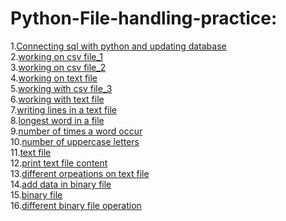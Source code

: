 # Python-File-handling-practice:
1.[Connecting sql with python and updating database](https://github.com/Saiyam-3005/Python-File-handling-practice/blob/1aa91feeac120df2684dc9890846d24063cd6101/connectivity.py)<br>
2.[working on csv file_1](https://github.com/Saiyam-3005/Python-File-handling-practice/blob/1aa91feeac120df2684dc9890846d24063cd6101/csv%2012.py)<br>
3.[working on csv file_2](https://github.com/Saiyam-3005/Python-File-handling-practice/blob/1aa91feeac120df2684dc9890846d24063cd6101/csv2.py)<br>
4.[working on text file](https://github.com/Saiyam-3005/Python-File-handling-practice/blob/1aa91feeac120df2684dc9890846d24063cd6101/saiyam%20practicle.py)<br>
5.[working with csv file_3](https://github.com/Saiyam-3005/Python-File-handling-practice/blob/1aa91feeac120df2684dc9890846d24063cd6101/saiyam%20project%20(2).py)<br>
6.[working with text file](https://github.com/Saiyam-3005/Python-File-handling-practice/blob/1aa91feeac120df2684dc9890846d24063cd6101/t3.py)<br>
7.[writing lines in a text file](https://github.com/Saiyam-3005/Python-File-handling-practice/blob/1aa91feeac120df2684dc9890846d24063cd6101/text%20file_1.py)<br>
8.[longest word in a file](https://github.com/Saiyam-3005/Python-File-handling-practice/blob/1aa91feeac120df2684dc9890846d24063cd6101/text%20file_2.py)<br>
9.[number of times a word occur](https://github.com/Saiyam-3005/Python-File-handling-practice/blob/1aa91feeac120df2684dc9890846d24063cd6101/text%20file_3.py)<br>
10.[number of uppercase letters](https://github.com/Saiyam-3005/Python-File-handling-practice/blob/1aa91feeac120df2684dc9890846d24063cd6101/text%20file_4.py)<br>
11.[text file](https://github.com/Saiyam-3005/Python-File-handling-practice/blob/1aa91feeac120df2684dc9890846d24063cd6101/textfile_5.py)<br>
12.[print text file content](https://github.com/Saiyam-3005/Python-File-handling-practice/blob/1aa91feeac120df2684dc9890846d24063cd6101/textfile_6.py)<br>
13.[different orpeations on text file](https://github.com/Saiyam-3005/Python-File-handling-practice/blob/1aa91feeac120df2684dc9890846d24063cd6101/textfile_7.py)<br>
14.[add data in binary file](https://github.com/Saiyam-3005/Python-File-handling-practice/blob/485452e4e4847d9aceb484ebc99b8a6a157474a4/binary%20file.py)<br>
15.[binary file](https://github.com/Saiyam-3005/Python-File-handling-practice/blob/485452e4e4847d9aceb484ebc99b8a6a157474a4/binary1.py)<br>
16.[different binary file operation](https://github.com/Saiyam-3005/Python-File-handling-practice/blob/485452e4e4847d9aceb484ebc99b8a6a157474a4/binary4.py)<br>
